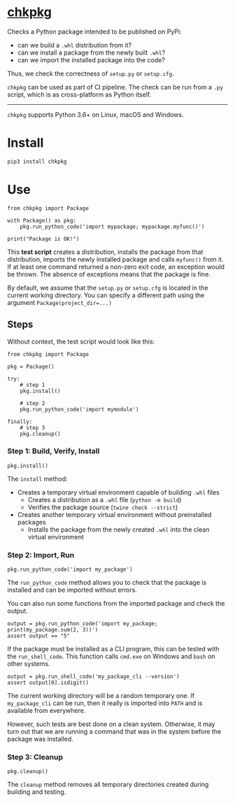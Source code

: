 # [chkpkg](https://github.com/rtmigo/chkpkg_py#readme)

Checks a Python package intended to be published on PyPi:

- can we build a `.whl` distribution from it?
- сan we install a package from the newly built `.whl`?
- can we import the installed package into the code?

Thus, we check the correctness of `setup.py` or `setup.cfg`.

`chkpkg` can be used as part of CI pipeline. The check can be run from a `.py`
script, which is as cross-platform as Python itself.

---

`chkpkg` supports Python 3.6+ on Linux, macOS and Windows.

# Install

``` bash
pip3 install chkpkg
```

# Use

``` python3
from chkpkg import Package

with Package() as pkg:
    pkg.run_python_code('import mypackage; mypackage.myfunc()')
    
print("Package is OK!")
```

This **test script** creates a distribution, installs the package from that distribution,
imports the newly installed package and calls `myfunc()` from it. If at least
one command returned a non-zero exit code, an exception would be thrown. The
absence of exceptions means that the package is fine.

By default, we assume that the `setup.py` or `setup.cfg` is located in the
current working directory. You can specify a different path using the
argument `Package(project_dir=...)`

## Steps

Without context, the test script would look like this:

``` python3
from chkpkg import Package

pkg = Package()

try:
    # step 1
    pkg.install()
    
    # step 2   
    pkg.run_python_code('import mymodule')

finally:
    # step 3
    pkg.cleanup()    
```

### Step 1: Build, Verify, Install

``` python3
pkg.install()
```

The `install` method:

- Creates a temporary virtual environment capable of building `.whl` files
    - Creates a distribution as a `.whl` file (`python -m build`)
    - Verifies the package source (`twine check --strict`)
- Creates another temporary virtual environment without preinstalled packages
    - Installs the package from the newly created `.whl` into the clean virtual
      environment

### Step 2: Import, Run

``` python3
pkg.run_python_code('import my_package')
```

The `run_python_code` method allows you to check that the package is installed
and can be imported without errors.

You can also run some functions from the imported package and check the output.

``` python3
output = pkg.run_python_code('import my_package; print(my_package.sum(2, 3))')
assert output == "5"
```

If the package must be installed as a CLI program, this can be tested with 
the `run_shell_code`. This function calls `cmd.exe` on Windows and `bash` 
on other systems.

``` python3
output = pkg.run_shell_code('my_package_cli --version')
assert output[0].isdigit()
```

The current working directory will be a random temporary one. If `my_package_cli` 
can be run, then it really is imported into `PATH` and is available from 
everywhere.

However, such tests are best done on a clean system. Otherwise, it may turn out 
that we are running a command that was in the system before the package was 
installed.



### Step 3: Cleanup

``` python3
pkg.cleanup()
```

The `cleanup` method removes all temporary directories created during building
and testing.

